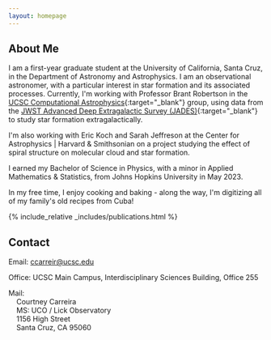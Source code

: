 ```yaml
---
layout: homepage
---
```


## About Me

I am a first-year graduate student at the University of California, Santa Cruz, in the Department of Astronomy and Astrophysics. I am an observational astronomer, with a particular interest in star formation and its associated processes. Currently, I'm working with Professor Brant Robertson in the [UCSC Computational Astrophysics](https://robertson.sites.ucsc.edu/){:target="_blank"} group, using data from the [JWST Advanced Deep Extragalactic Survey (JADES)](https://jades-survey.github.io/){:target="_blank"} to study star formation extragalactically.

I'm also working with Eric Koch and Sarah Jeffreson at the Center for Astrophysics \| Harvard & Smithsonian on a project studying the effect of spiral structure on molecular cloud and star formation.

I earned my Bachelor of Science in Physics, with a minor in Applied Mathematics & Statistics, from Johns Hopkins University in May 2023.

In my free time, I enjoy cooking and baking - along the way, I'm digitizing all of my family's old recipes from Cuba!

{% include_relative _includes/publications.html %}

<!-- ## Research

include link to ADS again

## Outreach & Teaching -->

## Contact

Email: [ccarreir@ucsc.edu](mailto:ccarreir@ucsc.edu)

Office: UCSC Main Campus, Interdisciplinary Sciences Building, Office 255

Mail: <br>
&nbsp; &nbsp; Courtney Carreira <br>
&nbsp; &nbsp; MS: UCO / Lick Observatory <br>
&nbsp; &nbsp; 1156 High Street <br>
&nbsp; &nbsp; Santa Cruz, CA 95060

<!-- Science Digest info, info in layman's terms and contact about public talks -->